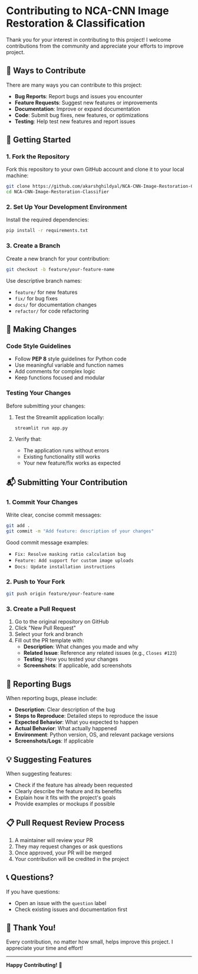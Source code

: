 # Contributing to NCA-CNN Image Restoration & Classification

Thank you for your interest in contributing to this project! I welcome contributions from the community and appreciate your efforts to improve project.

## 🎯 Ways to Contribute

There are many ways you can contribute to this project:

- **Bug Reports**: Report bugs and issues you encounter
- **Feature Requests**: Suggest new features or improvements
- **Documentation**: Improve or expand documentation
- **Code**: Submit bug fixes, new features, or optimizations
- **Testing**: Help test new features and report issues

## 🚀 Getting Started

### 1. Fork the Repository

Fork this repository to your own GitHub account and clone it to your local machine:

```bash
git clone https://github.com/akarshghildyal/NCA-CNN-Image-Restoration-Classifier.git
cd NCA-CNN-Image-Restoration-Classifier
```

### 2. Set Up Your Development Environment

Install the required dependencies:

```bash
pip install -r requirements.txt
```

### 3. Create a Branch

Create a new branch for your contribution:

```bash
git checkout -b feature/your-feature-name
```

Use descriptive branch names:
- `feature/` for new features
- `fix/` for bug fixes
- `docs/` for documentation changes
- `refactor/` for code refactoring

## 📝 Making Changes

### Code Style Guidelines

- Follow **PEP 8** style guidelines for Python code
- Use meaningful variable and function names
- Add comments for complex logic
- Keep functions focused and modular

### Testing Your Changes

Before submitting your changes:

1. Test the Streamlit application locally:
   ```bash
   streamlit run app.py
   ```

2. Verify that:
   - The application runs without errors
   - Existing functionality still works
   - Your new feature/fix works as expected

## 📬 Submitting Your Contribution

### 1. Commit Your Changes

Write clear, concise commit messages:

```bash
git add .
git commit -m "Add feature: description of your changes"
```

Good commit message examples:
- `Fix: Resolve masking ratio calculation bug`
- `Feature: Add support for custom image uploads`
- `Docs: Update installation instructions`

### 2. Push to Your Fork

```bash
git push origin feature/your-feature-name
```

### 3. Create a Pull Request

1. Go to the original repository on GitHub
2. Click "New Pull Request"
3. Select your fork and branch
4. Fill out the PR template with:
   - **Description**: What changes you made and why
   - **Related Issue**: Reference any related issues (e.g., `Closes #123`)
   - **Testing**: How you tested your changes
   - **Screenshots**: If applicable, add screenshots

## 🐛 Reporting Bugs

When reporting bugs, please include:

- **Description**: Clear description of the bug
- **Steps to Reproduce**: Detailed steps to reproduce the issue
- **Expected Behavior**: What you expected to happen
- **Actual Behavior**: What actually happened
- **Environment**: Python version, OS, and relevant package versions
- **Screenshots/Logs**: If applicable

## 💡 Suggesting Features

When suggesting features:

- Check if the feature has already been requested
- Clearly describe the feature and its benefits
- Explain how it fits with the project's goals
- Provide examples or mockups if possible

## 📋 Pull Request Review Process

1. A maintainer will review your PR
2. They may request changes or ask questions
3. Once approved, your PR will be merged
4. Your contribution will be credited in the project


## 📞 Questions?

If you have questions:

- Open an issue with the `question` label
- Check existing issues and documentation first

## 🙏 Thank You!

Every contribution, no matter how small, helps improve this project. I appreciate your time and effort!

---

**Happy Contributing!** 🎉
